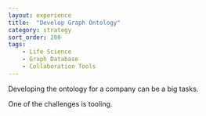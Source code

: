 ```yaml
---
layout: experience
title:  "Develop Graph Ontology"
category: strategy
sort_order: 200
tags:
    - Life Science
    - Graph Database
    - Collaboration Tools
---
```

Developing the ontology for a company can be a big tasks. 

One of the challenges is tooling. 
<!--more-->
